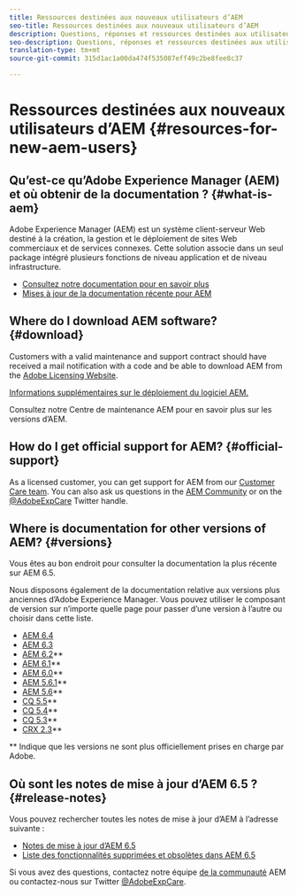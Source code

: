 ```yaml
---
title: Ressources destinées aux nouveaux utilisateurs d’AEM
seo-title: Ressources destinées aux nouveaux utilisateurs d’AEM
description: Questions, réponses et ressources destinées aux utilisateurs qui découvrent AEM
seo-description: Questions, réponses et ressources destinées aux utilisateurs qui découvrent AEM
translation-type: tm+mt
source-git-commit: 315d1ac1a00da474f535087eff49c2be8fee8c37

---
```



# Ressources destinées aux nouveaux utilisateurs d’AEM {#resources-for-new-aem-users}

## Qu’est-ce qu’Adobe Experience Manager (AEM) et où obtenir de la documentation ? {#what-is-aem}

Adobe Experience Manager (AEM) est un système client-serveur Web destiné à la création, la gestion et le déploiement de sites Web commerciaux et de services connexes. Cette solution associe dans un seul package intégré plusieurs fonctions de niveau application et de niveau infrastructure.

* [Consultez notre documentation pour en savoir plus](/help/sites-deploying/home.md)
* [Mises à jour de la documentation récente pour AEM](https://helpx.adobe.com/experience-manager/documentation-updates.html)

## Where do I download AEM software? {#download}

Customers with a valid maintenance and support contract should have received a mail notification with a code and be able to download AEM from the [Adobe Licensing Website](http://licensing.adobe.com/).

[Informations supplémentaires sur le déploiement du logiciel AEM.](/help/sites-deploying/home.md)

Consultez notre Centre de maintenance [](https://helpx.adobe.com/experience-manager/aem-releases-updates.html) AEM pour en savoir plus sur les versions d’AEM.

## How do I get official support for AEM? {#official-support}

As a licensed customer, you can get support for AEM from our [Customer Care team](https://helpx.adobe.com/marketing-cloud/contact-support.html). You can also ask us questions in the [AEM Community](https://forums.adobe.com/community/experience-cloud/marketing-cloud/experience-manager) or on the [@AdobeExpCare](https://twitter.com/adobeexpcare) Twitter handle.

## Where is documentation for other versions of AEM? {#versions}

Vous êtes au bon endroit pour consulter la documentation la plus récente sur AEM 6.5.

Nous disposons également de la documentation relative aux versions plus anciennes d’Adobe Experience Manager. Vous pouvez utiliser le composant de version sur n’importe quelle page pour passer d’une version à l’autre ou choisir dans cette liste.

* [AEM 6.4](https://helpx.adobe.com/support/experience-manager/6-4.html)
* [AEM 6.3](https://helpx.adobe.com/support/experience-manager/6-3.html)
* [AEM 6.2](https://helpx.adobe.com/support/experience-manager/6-2.html)**
* [AEM 6.1](https://docs.adobe.com/docs/en/aem/6-1.html)**
* [AEM 6.0](https://docs.adobe.com/docs/en/aem/6-0.html)**
* [AEM 5.6.1](https://helpx.adobe.com/experience-manager/aem-previous-versions.html)**
* [AEM 5.6](https://helpx.adobe.com/experience-manager/aem-previous-versions.html)**
* [CQ 5.5](https://helpx.adobe.com/experience-manager/aem-previous-versions.html)**
* [CQ 5.4](https://helpx.adobe.com/experience-manager/aem-previous-versions.html)**
* [CQ 5.3](https://helpx.adobe.com/experience-manager/aem-previous-versions.html)**
* [CRX 2.3](https://helpx.adobe.com/experience-manager/aem-previous-versions.html)**

** Indique que les versions ne sont plus officiellement prises en charge par Adobe.

## Où sont les notes de mise à jour d’AEM 6.5 ? {#release-notes}

Vous pouvez rechercher toutes les notes de mise à jour d’AEM à l’adresse suivante :

* [Notes de mise à jour d’AEM 6.5](/help/release-notes/home.md)
* [Liste des fonctionnalités supprimées et obsolètes dans AEM 6.5](/help/release-notes/deprecated-removed-features.md)

Si vous avez des questions, contactez notre équipe [de la communauté](http://help-forums.adobe.com/content/adobeforums/en/experience-manager-forum/adobe-experience-manager.html) AEM ou contactez-nous sur Twitter [@AdobeExpCare](https://twitter.com/adobeexpcare).
